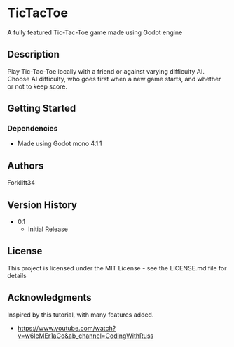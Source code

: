 # TicTacToe
A fully featured Tic-Tac-Toe game made using Godot engine

## Description

Play Tic-Tac-Toe locally with a friend or against varying difficulty AI. Choose AI difficulty, who goes first when a new game starts, and whether or not to keep score. 

## Getting Started

### Dependencies

* Made using Godot mono 4.1.1

## Authors

Forklift34

## Version History

* 0.1
    * Initial Release

## License

This project is licensed under the MIT License - see the LICENSE.md file for details

## Acknowledgments

Inspired by this tutorial, with many features added.
* https://www.youtube.com/watch?v=w6leMEr1aGo&ab_channel=CodingWithRuss
